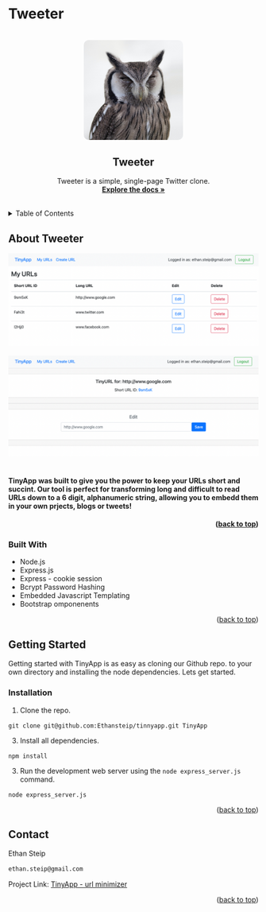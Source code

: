 # Tweeter

<!-- PROJECT LOGO -->
<br />
<div align="center">
  <a href="https://github.com/Ethansteip/tweeter">
    <img src="public/images/owl.jpg" alt="Logo" width="200" style="border-radius:10px;">
  </a>

<h2 align="center">Tweeter</h2>

  <p align="center">
    Tweeter is a simple, single-page Twitter clone.
    <br />
    <a href="https://github.com/Ethansteip/tinnyapp"><strong>Explore the docs »</strong></a>
    <br />
    <br />
  </p>
</div>



<!-- TABLE OF CONTENTS -->
<details>
  <summary>Table of Contents</summary>
  <ol>
    <li>
      <a href="#about-the-project">About Tweeter</a>
      <ul>
        <li><a href="#built-with">Built With</a></li>
      </ul>
    </li>
    <li>
      <a href="#getting-started">Getting Started</a>
      <ul>
        <li><a href="#installation">Installation</a></li>
      </ul>
    </li>
  </ol>
</details>



<!-- ABOUT THE PROJECT -->
## About Tweeter

!["Screenshot of URLS page"](https://github.com/Ethansteip/tinnyapp/blob/main/docs/urls_index.png?raw=true)
<br>
<br>
!["Screenshot of urls/show page"](https://github.com/Ethansteip/tinnyapp/blob/main/docs/urls_show.png?raw=true)
<br>
<br>

<h4>TinyApp was built to give you the power to keep your URLs short and succint. Our tool is perfect for transforming long and difficult to read URLs down to a 6 digit, alphanumeric string, allowing you to embedd them in your own prjects, blogs or tweets!<h4>

<p align="right">(<a href="#readme-top">back to top</a>)</p>



### Built With

* Node.js
* Express.js
* Express - cookie session
* Bcrypt Password Hashing
* Embedded Javascript Templating
* Bootstrap omponenents

<p align="right">(<a href="#readme-top">back to top</a>)</p>



<!-- GETTING STARTED -->
## Getting Started

Getting started with TinyApp is as easy as cloning our Github repo. to your own directory and installing the node dependencies. Lets get started.

### Installation


1. Clone the repo.
```
git clone git@github.com:Ethansteip/tinnyapp.git TinyApp
```
3. Install all dependencies.
```
npm install
```
3. Run the development web server using the `node express_server.js` command.
```
node express_server.js
```
   

<p align="right">(<a href="#readme-top">back to top</a>)</p>



<!-- CONTACT -->
## Contact

Ethan Steip
<br>
```sh
ethan.steip@gmail.com
```

Project Link: [TinyApp - url minimizer](https://github.com/Ethansteip/tinnyapp)

<p align="right">(<a href="#readme-top">back to top</a>)</p>

